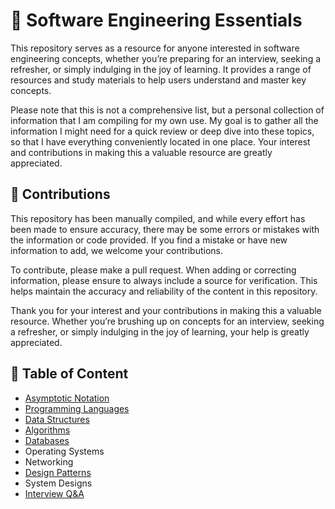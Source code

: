 # 📝 Software Engineering Essentials
This repository serves as a resource for anyone interested in software engineering concepts, whether you’re preparing for an interview, seeking a refresher, or simply indulging in the joy of learning. It provides a range of resources and study materials to help users understand and master key concepts.

Please note that this is not a comprehensive list, but a personal collection of information that I am compiling for my own use. My goal is to gather all the information I might need for a quick review or deep dive into these topics, so that I have everything conveniently located in one place. Your interest and contributions in making this a valuable resource are greatly appreciated. 

## 🤝 Contributions
This repository has been manually compiled, and while every effort has been made to ensure accuracy, there may be some errors or mistakes with the information or code provided. If you find a mistake or have new information to add, we welcome your contributions.  
  
To contribute, please make a pull request. When adding or correcting information, please ensure to always include a source for verification. This helps maintain the accuracy and reliability of the content in this repository.  
  
Thank you for your interest and your contributions in making this a valuable resource. Whether you’re brushing up on concepts for an interview, seeking a refresher, or simply indulging in the joy of learning, your help is greatly appreciated.

## 📃 Table of Content
- [Asymptotic Notation](/Topics/Asymptotic-Notation.md)
- [Programming Languages](/Topics/Programming-Languages.md)
- [Data Structures](/Topics/Data-Structures.md)
- [Algorithms](/Topics/Algorithms.md)
- [Databases](/Topics/Databases.md)
- Operating Systems
- Networking
- [Design Patterns](/Topics/Design-Patterns.md)
- System Designs
- [Interview Q&A](/Topics/Interview-Q&A.md)
